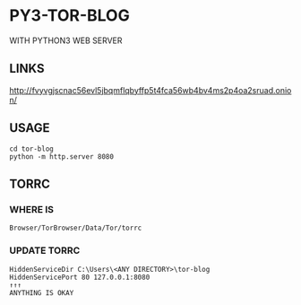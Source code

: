 # PY3-TOR-BLOG
WITH PYTHON3 WEB SERVER

## LINKS
http://fvyvgjscnac56evl5jbqmflqbyffp5t4fca56wb4bv4ms2p4oa2sruad.onion/

## USAGE
```
cd tor-blog
python -m http.server 8080
```

## TORRC
### WHERE IS
```
Browser/TorBrowser/Data/Tor/torrc
```

### UPDATE TORRC
```
HiddenServiceDir C:\Users\<ANY DIRECTORY>\tor-blog
HiddenServicePort 80 127.0.0.1:8080
↑↑↑
ANYTHING IS OKAY
```
